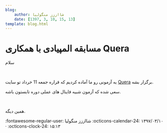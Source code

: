 ```yaml
---
blog:
    author: شااززز منگولیا
    date: [1397, 3, 10, 15, 13]
template: blog.html
---
```

# مسابقه المپیادی با همکاری Quera

<div class="cnt">
<p>سلام</p>
<p><br/></p>
<p>یه آزمونی رو ما آماده کردیم که قراره جمعه 11 خرداد تو سایت <a href="https://quera.ir/contest/" target="_blank">Quera</a> برگزار بشه.</p>
<p>سعی شده که آزمون شبیه فاینال های عملی دوره تابستون باشه.</p>
<p><br/></p>
<p>همین دیگه.<br/></p>
</div>

<div class="blog-info" markdown>
<span class="blog-author">
:fontawesome-regular-user: شااززز منگولیا
</span>
<span class="blog-date">
:octicons-calendar-24: ۱۳۹۷/۰۳/۱۰ · :octicons-clock-24: ۱۵:۱۳
</span>
</div>

